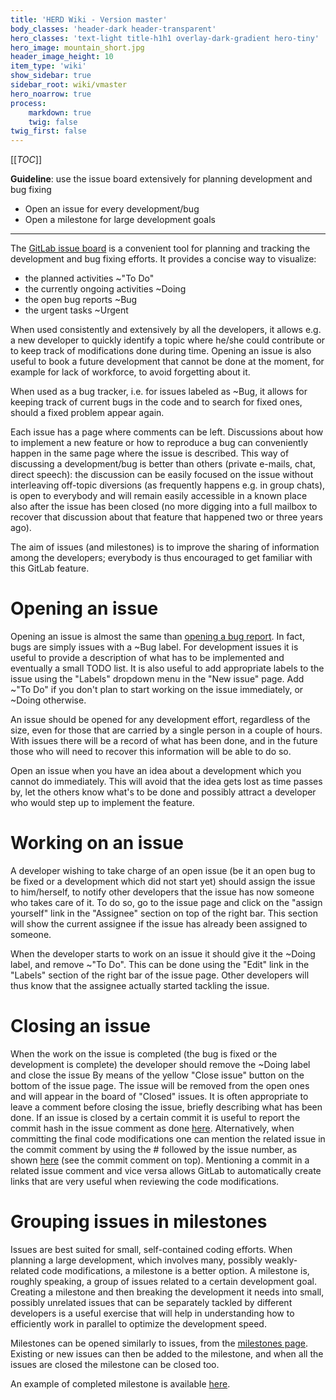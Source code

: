 ```yaml
---
title: 'HERD Wiki - Version master'
body_classes: 'header-dark header-transparent'
hero_classes: 'text-light title-h1h1 overlay-dark-gradient hero-tiny'
hero_image: mountain_short.jpg
header_image_height: 10
item_type: 'wiki'
show_sidebar: true
sidebar_root: wiki/vmaster
hero_noarrow: true
process:
    markdown: true
    twig: false
twig_first: false
---
```


[[_TOC_]]

**Guideline**: use the issue board extensively for planning development and bug fixing
* Open an issue for every development/bug
* Open a milestone for large development goals

---

The [GitLab issue board](https://git.recas.ba.infn.it/herd/HerdSoftware/boards) is a convenient tool for planning and tracking the development and bug fixing efforts. It provides a concise way to visualize:
* the planned activities ~"To Do"
* the currently ongoing activities ~Doing
* the open bug reports ~Bug
* the urgent tasks ~Urgent

When used consistently and extensively by all the developers, it allows e.g. a new developer to quickly identify a topic where he/she could contribute or to keep track of modifications done during time. Opening an issue is also useful to book a future development that cannot be done at the moment, for example for lack of workforce, to avoid forgetting about it.

When used as a bug tracker, i.e. for issues labeled as ~Bug, it allows for keeping track of current bugs in the code and to search for fixed ones, should a fixed problem appear again.

Each issue has a page where comments can be left. Discussions about how to implement a new feature or how to reproduce a bug can conveniently happen in the same page where the issue is described. This way of discussing a development/bug is better than others (private e-mails, chat, direct speech): the discussion can be easily focused on the issue without interleaving off-topic diversions (as frequently happens e.g. in group chats), is open to everybody and will remain easily accessible in a known place also after the issue has been closed (no more digging into a full mailbox to recover that discussion about that feature that happened two or three years ago).

The aim of issues (and milestones) is to improve the sharing of information among the developers; everybody is thus encouraged to get familiar with this GitLab feature.

# Opening an issue
Opening an issue is almost the same than [opening a bug report](How-to/Report-a-bug.md). In fact, bugs are simply issues with a ~Bug label. For development issues it is useful to provide a description of what has to be implemented and eventually a small TODO list. It is also useful to add appropriate labels to the issue using the "Labels" dropdown menu in the "New issue" page. Add ~"To Do" if you don't plan to start working on the issue immediately, or ~Doing otherwise.

An issue should be opened for any development effort, regardless of the size, even for those that are carried by a single person in a couple of hours. With issues there will be a record of what has been done, and in the future those who will need to recover this information will be able to do so.

Open an issue when you have an idea about a development which you cannot do immediately. This will avoid that the idea gets lost as time passes by, let the others know what's to be done and possibly attract a developer who would step up to implement the feature.

# Working on an issue
A developer wishing to take charge of an open issue (be it an open bug to be fixed or a development which did not start yet) should assign the issue to him/herself, to notify other developers that the issue has now someone who takes care of it. To do so, go to the issue page and click on the "assign yourself" link in the "Assignee" section on top of the right bar. This section will show the current assignee if the issue has already been assigned to someone.

When the developer starts to work on an issue it should give it the ~Doing label, and remove ~"To Do". This can be done using the "Edit" link in the "Labels" section of the right bar of the issue page. Other developers will thus know that the assignee actually started tackling the issue.

# Closing an issue
When the work on the issue is completed (the bug is fixed or the development is complete) the developer should remove the ~Doing label and close the issue By means of the yellow "Close issue" button on the bottom of the issue page. The issue will be removed from the open ones and will appear in the board of "Closed" issues. It is often appropriate to leave a comment before closing the issue, briefly describing what has been done. If an issue is closed by a certain commit it is useful to report the commit hash in the issue comment as done [here](https://git.recas.ba.infn.it/herd/HerdSoftware/issues/16#note_1611). Alternatively, when committing the final code modifications one can mention the related issue in the commit comment by using the # followed by the issue number, as shown [here](https://git.recas.ba.infn.it/herd/HerdSoftware/commit/41a6305426c7a9de2ed8f46c4e7c5b8b2a021a64) (see the commit comment on top). Mentioning a commit in a related issue comment and vice versa allows GitLab to automatically create links that are very useful when reviewing the code modifications.

# Grouping issues in milestones
Issues are best suited for small, self-contained coding efforts. When planning a large development, which involves many, possibly weakly-related code modifications, a milestone is a better option. A milestone is, roughly speaking, a group of issues related to a certain development goal. Creating a milestone and then breaking the development it needs into small, possibly unrelated issues that can be separately tackled by different developers is a useful exercise that will help in understanding how to efficiently work in parallel to optimize the development speed.

Milestones can be opened similarly to issues, from the [milestones page](https://git.recas.ba.infn.it/herd/HerdSoftware/-/milestones). Existing or new issues can then be added to the milestone, and when all the issues are closed the milestone can be closed too.

An example of completed milestone is available [here](https://git.recas.ba.infn.it/herd/HerdSoftware/-/milestones/1).
